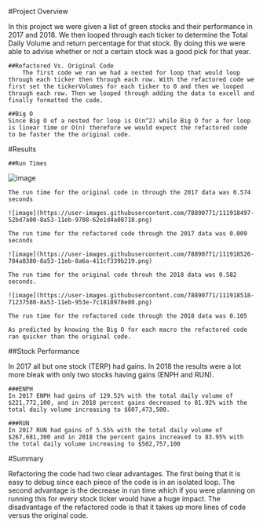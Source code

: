 #Project Overview

In this project we were given a list of green stocks and their performance in 2017 and 2018. We then looped through each ticker to determine the Total Daily Volume and return percentage for that stock. By doing this we were able to advise whether or not a certain stock was a good pick for that year. 

	##Refactored Vs. Original Code
		The first code we ran we had a nested for loop that would loop through each ticker then through each row. With the refactored code we first set the tickerVolumes for each ticker to 0 and then we looped through each row. Then we looped through adding the data to excell and finally formatted the code. 	
		
	##Big O
	Since Big O of a nested for loop is O(n^2) while Big O for a for loop is linear time or O(n) therefore we would expect the refactored code to be faster the the original code. 

#Results

	##Run Times

![image](https://user-images.githubusercontent.com/78890771/111918510-649f1d00-8a53-11eb-8ef0-959d1c2a79ba.png)

	The run time for the original code in through the 2017 data was 0.574 seconds

	![image](https://user-images.githubusercontent.com/78890771/111918497-52bd7a00-8a53-11eb-9708-62e1d4a08718.png)

	The run time for the refactored code through the 2017 data was 0.009 seconds

	![image](https://user-images.githubusercontent.com/78890771/111918526-784a8380-8a53-11eb-8a6a-411cf339b219.png)

	The run time for the original code throuh the 2018 data was 0.582 seconds.

	![image](https://user-images.githubusercontent.com/78890771/111918518-71237580-8a53-11eb-953e-7c1818978e80.png)

	The run time for the refactored code through the 2018 data was 0.105

	As predicted by knowing the Big O for each macro the refactored code ran quicker than the original code. 

##Stock Performance

In 2017 all but one stock (TERP) had gains. In 2018 the results were a lot more bleak with only two stocks having gains (ENPH and RUN). 

	###ENPH
	In 2017 ENPH had gains of 129.52% with the total daily volume of $221,772,100, and in 2018 percent gains decreased to 81.92% with the total daily volume increasing to $607,473,500.

	###RUN
	In 2017 RUN had gains of 5.55% with the total daily volume of $267,681,300 and in 2018 the percent gains increased to 83.95% with the total daily volume increasing to $502,757,100

#Summary

Refactoring the code had two clear advantages. The first being that it is easy to debug since each piece of the code is in an isolated loop. The second advantage is the decrease in run time which if you were planning on running this for every stock ticker would have a huge impact. The disadvantage of the refactored code is that it takes up more lines of code versus the original code. 
